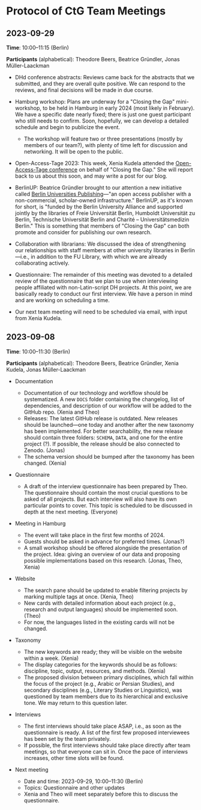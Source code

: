 ﻿# Protocol of CtG Team Meetings

## 2023-09-29

**Time**: 10:00–11:15 (Berlin)

**Participants** (alphabetical): Theodore Beers, Beatrice Gründler, Jonas Müller-Laackman

- DHd conference abstracts: Reviews came back for the abstracts that we submitted, and they are overall quite positive. We can respond to the reviews, and final decisions will be made in due course.

- Hamburg workshop: Plans are underway for a "Closing the Gap" mini-workshop, to be held in Hamburg in early 2024 (most likely in February). We have a specific date nearly fixed; there is just one guest participant who still needs to confirm. Soon, hopefully, we can develop a detailed schedule and begin to publicize the event.

  - The workshop will feature two or three presentations (mostly by members of our team?), with plenty of time left for discussion and networking. It will be open to the public.

- Open-Access-Tage 2023: This week, Xenia Kudela attended the [Open-Access-Tage conference](https://open-access-tage.de/open-access-tage-2023-berlin) on behalf of "Closing the Gap." She will report back to us about this soon, and may write a post for our blog.

- BerlinUP: Beatrice Gründler brought to our attention a new initiative called [Berlin Universities Publishing](https://www.berlin-universities-publishing.de/)—"an open access publisher with a non-commercial, scholar-owned infrastructure." BerlinUP, as it's known for short, is "funded by the Berlin University Alliance and supported jointly by the libraries of Freie Universität Berlin, Humboldt Universität zu Berlin, Technische Universität Berlin and Charité – Universitätsmedizin Berlin." This is something that members of "Closing the Gap" can both promote and consider for publishing our own research.

- Collaboration with librarians: We discussed the idea of strengthening our relationships with staff members at other university libraries in Berlin—i.e., in addition to the FU Library, with which we are already collaborating actively.

- Questionnaire: The remainder of this meeting was devoted to a detailed review of the questionnaire that we plan to use when interviewing people affiliated with non-Latin-script DH projects. At this point, we are basically ready to conduct our first interview. We have a person in mind and are working on scheduling a time.

- Our next team meeting will need to be scheduled via email, with input from Xenia Kudela.

## 2023-09-08

**Time**: 10:00–11:30 (Berlin)

**Participants** (alphabetical): Theodore Beers, Beatrice Gründler, Xenia Kudela, Jonas Müller-Laackman

- Documentation

  - Documentation of our technology and workflow should be systematized. A new `DOCS` folder containing the changelog, list of dependencies, and description of our workflow will be added to the GitHub repo. (Xenia and Theo)
  - Releases: The latest GitHub release is outdated. New releases should be launched—one today and another after the new taxonomy has been implemented. For better searchability, the new release should contain three folders: `SCHEMA`, `DATA`, and one for the entire project (?). If possible, the release should be also connected to Zenodo. (Jonas)
  - The schema version should be bumped after the taxonomy has been changed. (Xenia)

- Questionnaire

  - A draft of the interview questionnaire has been prepared by Theo. The questionnaire should contain the most crucial questions to be asked of all projects. But each interview will also have its own particular points to cover. This topic is scheduled to be discussed in depth at the next meeting. (Everyone)

- Meeting in Hamburg

  - The event will take place in the first few months of 2024.
  - Guests should be asked in advance for preferred times. (Jonas?)
  - A small workshop should be offered alongside the presentation of the project. Idea: giving an overview of our data and proposing possible implementations based on this research. (Jonas, Theo, Xenia)

- Website

  - The search pane should be updated to enable filtering projects by marking multiple tags at once. (Xenia, Theo)
  - New cards with detailed information about each project (e.g., research and output languages) should be implemented soon. (Theo)
  - For now, the languages listed in the existing cards will not be changed.

- Taxonomy

  - The new keywords are ready; they will be visible on the website within a week. (Xenia)
  - The display categories for the keywords should be as follows: discipline, topic, output, resources, and methods. (Xenia)
  - The proposed division between primary disciplines, which fall within the focus of the project (e.g., Arabic or Persian Studies), and secondary disciplines (e.g., Literary Studies or Linguistics), was questioned by team members due to its hierarchical and exclusive tone. We may return to this question later.

- Interviews

  - The first interviews should take place ASAP, i.e., as soon as the questionnaire is ready. A list of the first few proposed interviewees has been set by the team privately.
  - If possible, the first interviews should take place directly after team meetings, so that everyone can sit in. Once the pace of interviews increases, other time slots will be found.

- Next meeting

  - Date and time: 2023-09-29, 10:00–11:30 (Berlin)
  - Topics: Questionnaire and other updates
  - Xenia and Theo will meet separately before this to discuss the questionnaire.
